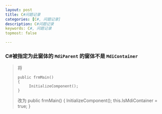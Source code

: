 ```yaml
---
layout: post
title: C#问题记录
categories: [C#, 问题记录]
description: C#问题记录
keywords: C#, 问题记录
topmost: false

---
```




### C#被指定为此窗体的 `MdiParent` 的窗体不是 `MdiContainer`

> 将
> ```
> public frmMain()
> {
>      InitializeComponent();
> }
> ```
> 改为
> public frmMain()
> {
>         InitializeComponent();
>         this.IsMdiContainer = true;
> }